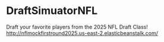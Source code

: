 # DraftSimuatorNFL
Draft your favorite players from the 2025 NFL Draft Class!
http://nflmockfirstround2025.us-east-2.elasticbeanstalk.com/
